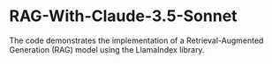 # RAG-With-Claude-3.5-Sonnet
The code demonstrates the implementation of a Retrieval-Augmented Generation (RAG) model using the LlamaIndex library.
